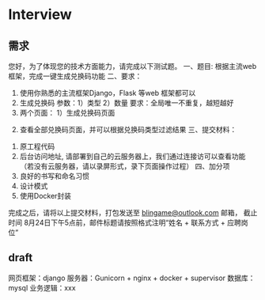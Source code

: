 # Interview

## 需求

您好，为了体现您的技术方面能力，请完成以下测试题。
一、题目:
 根据主流web框架，完成一键生成兑换码功能
二、要求：
 1. 使用你熟悉的主流框架Django，Flask 等web 框架都可以
 2. 生成兑换码
  参数：1）类型 2）数量
  要求：全局唯一不重复，越短越好
 3. 两个页面：
  1）生成兑换码页面
  2) 查看全部兑换码页面，并可以根据兑换码类型过滤结果 
三、提交材料：
 1. 原工程代码
 2. 后台访问地址, 请部署到自己的云服务器上，我们通过连接访可以查看功能
  （若没有云服务器，请以录屏形式，录下页面操作过程）
四、加分项
 1. 良好的书写和命名习惯
 2. 设计模式
 3. 使用Docker封装

完成之后，请将以上提交材料，打包发送至 blingame@outlook.com 邮箱， 截止时间 8月24日下午5点前，邮件标题请按照格式注明“姓名 + 联系方式 + 应聘岗位”

## draft

网页框架：django
服务器：Gunicorn + nginx + docker + supervisor
数据库：mysql
业务逻辑：xxx
